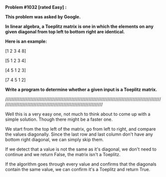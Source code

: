 **Problem #1032 [rated Easy] :**

**This problem was asked by Google.**

**In linear algebra, a Toeplitz matrix is one in which the elements on any given diagonal from top left to bottom right are identical.**

**Here is an example:**

[1 2 3 4 8]

[5 1 2 3 4]

[4 5 1 2 3]

[7 4 5 1 2]

**Write a program to determine whether a given input is a Toeplitz matrix.**

/////////////////////////////////////////////////////////////////////////////////////////////////////////////////////////////////////////////////////////////////

Well this is a very easy one, not much to think about to come up with a simple solution. Though there might be a faster one.

We start from the top left of the matrix, go from left to right, and compare the values diagonally.
Since the last row and last column don't have any bottom right diagonal, we can simply skip them.

If we detect that a value is not the same as it's diagonal, we don't need to continue and we return False, the matrix isn't a Toeplitz.

If the algorithm goes through every value and confirms that the diagonals contain the same value, we can confirm it's a Toeplitz and return True.
